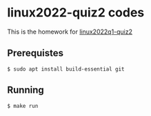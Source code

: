 # linux2022-quiz2 codes

This is the homework for [linux2022q1-quiz2](https://hackmd.io/@sysprog/linux2022-quiz2)

## Prerequistes

```
$ sudo apt install build-essential git
```

## Running

```
$ make run
```